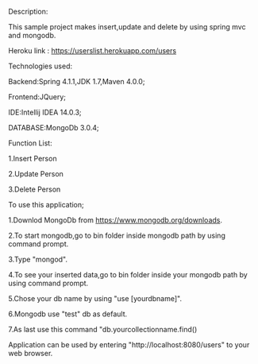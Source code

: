 Description:

This sample  project makes insert,update and delete by using spring mvc and mongodb.

Heroku link : https://userslist.herokuapp.com/users

Technologies used:

Backend:Spring 4.1.1,JDK 1.7,Maven 4.0.0;

Frontend:JQuery;

IDE:Intellij IDEA 14.0.3;

DATABASE:MongoDb 3.0.4;

Function List:

1.Insert Person

2.Update Person

3.Delete Person

To use this application;

1.Downlod MongoDb from https://www.mongodb.org/downloads.

2.To start mongodb,go to bin folder inside mongodb path by using command prompt.

3.Type "mongod".

4.To see your inserted data,go to bin folder inside your mongodb path by using command prompt.

5.Chose your db name by using "use [yourdbname]".

6.Mongodb use  "test" db as default.

7.As last use this command "db.yourcollectionname.find()


Application can be used by entering "http://localhost:8080/users" to your web browser.
